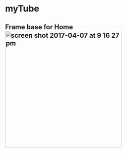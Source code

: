 # myTube
## Frame base for Home <img width="376" alt="screen shot 2017-04-07 at 9 16 27 pm" src="https://cloud.githubusercontent.com/assets/22513100/24804303/33a05766-1bd8-11e7-87e1-297f48f7d83f.png">
